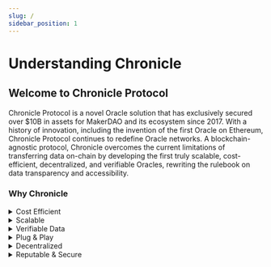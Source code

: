 ```yaml
---
slug: /
sidebar_position: 1
---
```


# Understanding Chronicle

## **Welcome to Chronicle Protocol**

Chronicle Protocol is a novel Oracle solution that has exclusively secured over $10B in assets for MakerDAO and its ecosystem since 2017. With a history of innovation, including the invention of the first Oracle on Ethereum, Chronicle Protocol continues to redefine Oracle networks. A blockchain-agnostic protocol, Chronicle overcomes the current limitations of transferring data on-chain by developing the first truly scalable, cost-efficient, decentralized, and verifiable Oracles, rewriting the rulebook on data transparency and accessibility.

### **Why Chronicle**
<details>
 <summary>Cost Efficient</summary>

While other Oracles rely on the Elliptical Curve Digital Signature Algorithm (ECDSA), which creates a one-to-one relationship between the number of validators and their signatures, Scribe utilizes a novel application of **Schnorr Signature cryptography**. This allows the consolidation of signatures from a scalable set of validators into a single "super signature" that is then verified by ECDSA. The result? **A near-constant gas cost for Oracle updates, regardless of how many validators are involved.**
</details>
<details>
<summary> Scalable</summary>

The ingenious application of Schnorr Signature cryptography allows Chronicle Oracles to achieve scalability by **decoupling the validator number from the gas cost**. 
</details>
<details>
<summary> Verifiable Data</summary>

The Dashboard ensures **verifiability at every level**. Users can cryptographically verify any Validator's Signature in the browser, as well as the Schnorr Signature used to push the price onchain to the corresponding Oracle.
</details>
<details>
<summary>Plug & Play</summary>

The protocol architecture prioritizes accessibility. Chronicle is a **blockchain-agnostic protocol** that can be deployed easily to almost any chain. Chronicle Oracles offer seamless integration capabilities, allowing them to be incorporated into existing protocols on supported chains within minutes.
</details>
<details>
<summary>Decentralized</summary>

Chronicle’s validators are run by the community. Given the decoupling of the number of validators and gas costs, Chronicle enables greater decentralization, delivering **more security and more resilience at a near-constant price**. 
</details>
<details>
<summary>Reputable & Secure</summary>

Chronicle’s **validators are represented by a community of leading blockchain protocols** including [MakerDAO](https://makerdao.com/), [Infura](https://www.infura.io/), [Gitcoin](https://www.gitcoin.co/), [Etherscan](https://etherscan.io/), [Gnosis](https://www.gnosis.io/), [DeFi Saver](https://defisaver.com/), and more. This approach is unique to Chronicle and ensures that the Oracle data is being signed by some of the most trusted and reputable projects in the blockchain space, further reinforcing trust in the protocol.

Chronicle is the second largest Oracle provider by Total Value Secured (TVS) and currently secures around **$6B** for reputable protocols such as MakerDAO. 

</details>

